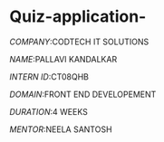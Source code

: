 # Quiz-application-

*COMPANY*:CODTECH IT SOLUTIONS

*NAME*:PALLAVI KANDALKAR

*INTERN ID*:CT08QHB

*DOMAIN*:FRONT END DEVELOPEMENT

*DURATION*:4 WEEKS

*MENTOR*:NEELA SANTOSH

